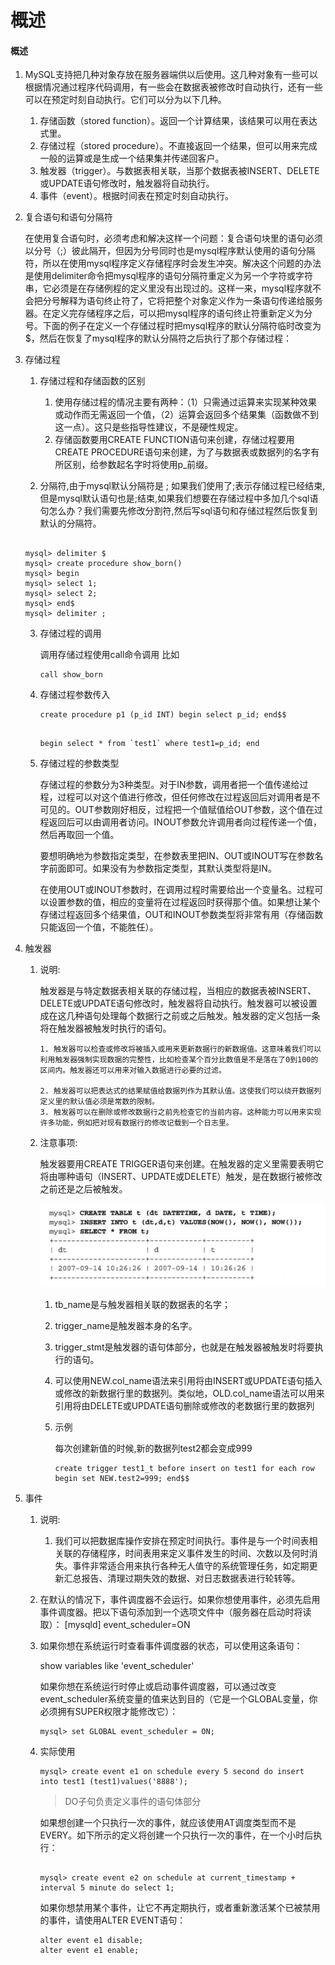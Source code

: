 # 概述

#### 概述

1. MySQL支持把几种对象存放在服务器端供以后使用。这几种对象有一些可以根据情况通过程序代码调用，有一些会在数据表被修改时自动执行，还有一些可以在预定时刻自动执行。它们可以分为以下几种。

	1. 存储函数（stored function）。返回一个计算结果，该结果可以用在表达式里。
	2. 存储过程（stored procedure）。不直接返回一个结果，但可以用来完成一般的运算或是生成一个结果集并传递回客户。
	3. 触发器（trigger）。与数据表相关联，当那个数据表被INSERT、DELETE或UPDATE语句修改时，触发器将自动执行。
	4. 事件（event）。根据时间表在预定时刻自动执行。

	
2. 复合语句和语句分隔符

	在使用复合语句时，必须考虑和解决这样一个问题：复合语句块里的语句必须以分号（;）彼此隔开，但因为分号同时也是mysql程序默认使用的语句分隔符，所以在使用mysql程序定义存储程序时会发生冲突。解决这个问题的办法是使用delimiter命令把mysql程序的语句分隔符重定义为另一个字符或字符串，它必须是在存储例程的定义里没有出现过的。这样一来，mysql程序就不会把分号解释为语句终止符了，它将把整个对象定义作为一条语句传递给服务器。在定义完存储程序之后，可以把mysql程序的语句终止符重新定义为分号。下面的例子在定义一个存储过程时把mysql程序的默认分隔符临时改变为$，然后在恢复了mysql程序的默认分隔符之后执行了那个存储过程：
	
	
3. 存储过程

	1. 存储过程和存储函数的区别
	
	    1. 使用存储过程的情况主要有两种：（1）只需通过运算来实现某种效果或动作而无需返回一个值，（2）运算会返回多个结果集（函数做不到这一点）。这只是些指导性建议，不是硬性规定。
	    2. 存储函数要用CREATE FUNCTION语句来创建，存储过程要用CREATE PROCEDURE语句来创建，为了与数据表或数据列的名字有所区别，给参数起名字时将使用p_前缀。
	    
	2. 分隔符,由于mysql默认分隔符是 ; 如果我们使用了;表示存储过程已经结束,但是mysql默认语句也是;结束,如果我们想要在存储过程中多加几个sql语句怎么办？我们需要先修改分割符,然后写sql语句和存储过程然后恢复到默认的分隔符。

	```
	
	mysql> delimiter $
	mysql> create procedure show_born()
	mysql> begin
	mysql> select 1;
	mysql> select 2;
	mysql> end$
	mysql> delimiter ;
	``` 
	
	3. 存储过程的调用
	
		调用存储过程使用call命令调用 比如
		
		```
		call show_born
		```
		
	4. 存储过程参数传入

		```
		create procedure p1 (p_id INT) begin select p_id; end$$
		
		```
		
		```
		
		begin select * from `test1` where test1=p_id; end
		
		```
	
	5. 存储过程的参数类型

		存储过程的参数分为3种类型。对于IN参数，调用者把一个值传递给过程，过程可以对这个值进行修改，但任何修改在过程返回后对调用者是不可见的。OUT参数刚好相反，过程把一个值赋值给OUT参数，这个值在过程返回后可以由调用者访问。INOUT参数允许调用者向过程传递一个值，然后再取回一个值。
		
		要想明确地为参数指定类型，在参数表里把IN、OUT或INOUT写在参数名字前面即可。如果没有为参数指定类型，其默认类型将是IN。
		
		在使用OUT或INOUT参数时，在调用过程时需要给出一个变量名。过程可以设置参数的值，相应的变量将在过程返回时获得那个值。如果想让某个存储过程返回多个结果值，OUT和INOUT参数类型将非常有用（存储函数只能返回一个值，不能胜任）。
		
3. 触发器

	1. 说明:
	
	    触发器是与特定数据表相关联的存储过程，当相应的数据表被INSERT、DELETE或UPDATE语句修改时，触发器将自动执行。触发器可以被设置成在这几种语句处理每个数据行之前或之后触发。触发器的定义包括一条将在触发器被触发时执行的语句。
	
	       1. 触发器可以检查或修改将被插入或用来更新数据行的新数据值。这意味着我们可以利用触发器强制实现数据的完整性，比如检查某个百分比数值是不是落在了0到100的区间内。触发器还可以用来对输入数据进行必要的过滤。

	       2. 触发器可以把表达式的结果赋值给数据列作为其默认值。这使我们可以绕开数据列定义里的默认值必须是常数的限制。
	       3. 触发器可以在删除或修改数据行之前先检查它的当前内容。这种能力可以用来实现许多功能，例如把对现有数据行的修改记载到一个日志里。

	2. 注意事项:
	
	    触发器要用CREATE TRIGGER语句来创建。在触发器的定义里需要表明它将由哪种语句（INSERT、UPDATE或DELETE）触发，是在数据行被修改之前还是之后被触发。 
	    
	    ![](pics/16.png)
	    
	    1. tb_name是与触发器相关联的数据表的名字；
	    2. trigger_name是触发器本身的名字。
	    3. trigger_stmt是触发器的语句体部分，也就是在触发器被触发时将要执行的语句。
	    4. 可以使用NEW.col_name语法来引用将由INSERT或UPDATE语句插入或修改的新数据行里的数据列。类似地，OLD.col_name语法可以用来引用将由DELETE或UPDATE语句删除或修改的老数据行里的数据列

	    5. 示例

	    	每次创建新值的时候,新的数据列test2都会变成999

	    	```
	    	create trigger test1_t before insert on test1 for each row begin set NEW.test2=999; end$$ 
	    	
	    	```

	   
4. 事件

    1. 说明:

       1. 我们可以把数据库操作安排在预定时间执行。事件是与一个时间表相关联的存储程序，时间表用来定义事件发生的时间、次数以及何时消失。事件非常适合用来执行各种无人值守的系统管理任务，如定期更新汇总报告、清理过期失效的数据、对日志数据表进行轮转等。
        
     2. 在默认的情况下，事件调度器不会运行。如果你想使用事件，必须先启用事件调度器。把以下语句添加到一个选项文件中（服务器在启动时将读取）：
		[mysqld]
		event_scheduler=ON
	
	  3. 如果你想在系统运行时查看事件调度器的状态，可以使用这条语句： 
		  
		  	show variables like 'event_scheduler'
		  	
		  	如果你想在系统运行时停止或启动事件调度器，可以通过改变event_scheduler系统变量的值来达到目的（它是一个GLOBAL变量，你必须拥有SUPER权限才能修改它）：
		  	
		  	```
		  	mysql> set GLOBAL event_scheduler = ON;
		  	```
		  	
    2. 实际使用

    
    	```
    	mysql> create event e1 on schedule every 5 second do insert into test1 (test1)values('8888');
    	``` 
    	>DO子句负责定义事件的语句体部分
    	
    	如果想创建一个只执行一次的事件，就应该使用AT调度类型而不是EVERY。如下所示的定义将创建一个只执行一次的事件，在一个小时后执行：
    	
    	```
    	
    	mysql> create event e2 on schedule at current_timestamp + interval 5 minute do select 1;
    	```
    	
    	如果你想禁用某个事件，让它不再定期执行，或者重新激活某个已被禁用的事件，请使用ALTER EVENT语句：
    	```
    	alter event e1 disable;
    	alter event e1 enable;
    	```

	  
